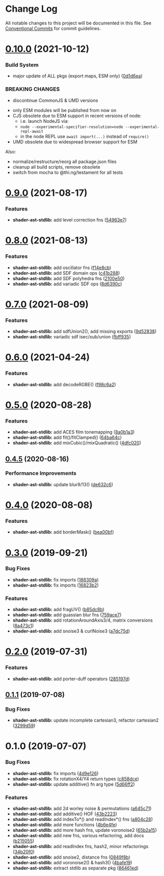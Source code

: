 # Change Log

All notable changes to this project will be documented in this file.
See [Conventional Commits](https://conventionalcommits.org) for commit guidelines.

# [0.10.0](https://github.com/thi-ng/umbrella/compare/@thi.ng/shader-ast-stdlib@0.9.4...@thi.ng/shader-ast-stdlib@0.10.0) (2021-10-12)


### Build System

* major update of ALL pkgs (export maps, ESM only) ([0d1d6ea](https://github.com/thi-ng/umbrella/commit/0d1d6ea9fab2a645d6c5f2bf2591459b939c09b6))


### BREAKING CHANGES

* discontinue CommonJS & UMD versions

- only ESM modules will be published from now on
- CJS obsolete due to ESM support in recent versions of node:
  - i.e. launch NodeJS via:
  - `node --experimental-specifier-resolution=node --experimental-repl-await`
  - in the node REPL use `await import(...)` instead of `require()`
- UMD obsolete due to widespread browser support for ESM

Also:
- normalize/restructure/reorg all package.json files
- cleanup all build scripts, remove obsolete
- switch from mocha to @thi.ng/testament for all tests






#  [0.9.0](https://github.com/thi-ng/umbrella/compare/@thi.ng/shader-ast-stdlib@0.8.0...@thi.ng/shader-ast-stdlib@0.9.0) (2021-08-17) 

###  Features 

- **shader-ast-stdlib:** add level correction fns ([54963e7](https://github.com/thi-ng/umbrella/commit/54963e7b30f198def2d3b061f47b7dbaa53ae620)) 

#  [0.8.0](https://github.com/thi-ng/umbrella/compare/@thi.ng/shader-ast-stdlib@0.7.0...@thi.ng/shader-ast-stdlib@0.8.0) (2021-08-13) 

###  Features 

- **shader-ast-stdlib:** add oscillator fns ([f14e8cb](https://github.com/thi-ng/umbrella/commit/f14e8cb39b11ce99033b529ab46e7d103036b3e8)) 
- **shader-ast-stdlib:** add SDF domain ops ([c41b288](https://github.com/thi-ng/umbrella/commit/c41b288758b532a10ed625f8a1d8a4e899af53a8)) 
- **shader-ast-stdlib:** add SDF polyhedra fns ([2100e50](https://github.com/thi-ng/umbrella/commit/2100e508828501d3d7d7f7e398da2a8d4b600c6c)) 
- **shader-ast-stdlib:** add variadic SDF ops ([8d6390c](https://github.com/thi-ng/umbrella/commit/8d6390cc7df7d3ee41c8a415956253cdc2bd8e97)) 

#  [0.7.0](https://github.com/thi-ng/umbrella/compare/@thi.ng/shader-ast-stdlib@0.6.7...@thi.ng/shader-ast-stdlib@0.7.0) (2021-08-09) 

###  Features 

- **shader-ast-stdlib:** add sdfUnion2(), add missing exports ([9d52838](https://github.com/thi-ng/umbrella/commit/9d5283848a61d97cd57fab38d792479449a8068d)) 
- **shader-ast-stdlib:** variadic sdf isec/sub/union ([fbff935](https://github.com/thi-ng/umbrella/commit/fbff93515220ac9263e9ad74f9359a78bf2ab24c)) 

#  [0.6.0](https://github.com/thi-ng/umbrella/compare/@thi.ng/shader-ast-stdlib@0.5.26...@thi.ng/shader-ast-stdlib@0.6.0) (2021-04-24) 

###  Features 

- **shader-ast-stdlib:** add decodeRGBE() ([f98c6a2](https://github.com/thi-ng/umbrella/commit/f98c6a26a072f63a2b14def005e81985379f0bff)) 

#  [0.5.0](https://github.com/thi-ng/umbrella/compare/@thi.ng/shader-ast-stdlib@0.4.6...@thi.ng/shader-ast-stdlib@0.5.0) (2020-08-28) 

###  Features 

- **shader-ast-stdlib:** add ACES film tonemapping ([8a0b1a3](https://github.com/thi-ng/umbrella/commit/8a0b1a3ab37181c565acde1ce6399f8e8af7834d)) 
- **shader-ast-stdlib:** add fit()/fitClamped() ([64ba64c](https://github.com/thi-ng/umbrella/commit/64ba64ceef223efdfce85d35ed3053147107b63c)) 
- **shader-ast-stdlib:** add mixCubic()/mixQuadratic() ([4dfc020](https://github.com/thi-ng/umbrella/commit/4dfc020d63f01d376a5f9397b77f344c9f0e7a1e)) 

##  [0.4.5](https://github.com/thi-ng/umbrella/compare/@thi.ng/shader-ast-stdlib@0.4.4...@thi.ng/shader-ast-stdlib@0.4.5) (2020-08-16) 

###  Performance Improvements 

- **shader-ast-stdlib:** update blur9/13() ([de632c6](https://github.com/thi-ng/umbrella/commit/de632c642593d5514b6f74c3202b3a60be7f01cf)) 

#  [0.4.0](https://github.com/thi-ng/umbrella/compare/@thi.ng/shader-ast-stdlib@0.3.33...@thi.ng/shader-ast-stdlib@0.4.0) (2020-08-08) 

###  Features 

- **shader-ast-stdlib:** add borderMask() ([bea00bf](https://github.com/thi-ng/umbrella/commit/bea00bfc465b55f9fbafb35d2a1cc389766ab620)) 

#  [0.3.0](https://github.com/thi-ng/umbrella/compare/@thi.ng/shader-ast-stdlib@0.2.3...@thi.ng/shader-ast-stdlib@0.3.0) (2019-09-21) 

###  Bug Fixes 

- **shader-ast-stdlib:** fix imports ([188309a](https://github.com/thi-ng/umbrella/commit/188309a)) 
- **shader-ast-stdlib:** fix imports ([16823b2](https://github.com/thi-ng/umbrella/commit/16823b2)) 

###  Features 

- **shader-ast-stdlib:** add fragUV() ([b85dc8b](https://github.com/thi-ng/umbrella/commit/b85dc8b)) 
- **shader-ast-stdlib:** add guassian blur fns ([759ace7](https://github.com/thi-ng/umbrella/commit/759ace7)) 
- **shader-ast-stdlib:** add rotationAroundAxis3/4, matrix conversions ([8a473c1](https://github.com/thi-ng/umbrella/commit/8a473c1)) 
- **shader-ast-stdlib:** add snoise3 & curlNoise3 ([a7dc75d](https://github.com/thi-ng/umbrella/commit/a7dc75d)) 

#  [0.2.0](https://github.com/thi-ng/umbrella/compare/@thi.ng/shader-ast-stdlib@0.1.2...@thi.ng/shader-ast-stdlib@0.2.0) (2019-07-31) 

###  Features 

- **shader-ast-stdlib:** add porter-duff operators ([285197d](https://github.com/thi-ng/umbrella/commit/285197d)) 

##  [0.1.1](https://github.com/thi-ng/umbrella/compare/@thi.ng/shader-ast-stdlib@0.1.0...@thi.ng/shader-ast-stdlib@0.1.1) (2019-07-08) 

###  Bug Fixes 

- **shader-ast-stdlib:** update incomplete cartesian3, refactor cartesian2 ([3299d59](https://github.com/thi-ng/umbrella/commit/3299d59)) 

#  0.1.0 (2019-07-07) 

###  Bug Fixes 

- **shader-ast-stdlib:** fix imports ([4d9e126](https://github.com/thi-ng/umbrella/commit/4d9e126)) 
- **shader-ast-stdlib:** fix rotationX4/Y4 return types ([c858dce](https://github.com/thi-ng/umbrella/commit/c858dce)) 
- **shader-ast-stdlib:** update additive() fn arg type ([5d66ff2](https://github.com/thi-ng/umbrella/commit/5d66ff2)) 

###  Features 

- **shader-ast-stdlib:** add 2d worley noise & permutations ([a645c71](https://github.com/thi-ng/umbrella/commit/a645c71)) 
- **shader-ast-stdlib:** add additive() HOF ([43b2223](https://github.com/thi-ng/umbrella/commit/43b2223)) 
- **shader-ast-stdlib:** add indexTo*() and readIndex*() fns ([a804c28](https://github.com/thi-ng/umbrella/commit/a804c28)) 
- **shader-ast-stdlib:** add more functions ([4b6e4fe](https://github.com/thi-ng/umbrella/commit/4b6e4fe)) 
- **shader-ast-stdlib:** add more hash fns, update voronoise2 ([65b2a15](https://github.com/thi-ng/umbrella/commit/65b2a15)) 
- **shader-ast-stdlib:** add new fns, various refactoring, add docs ([b215055](https://github.com/thi-ng/umbrella/commit/b215055)) 
- **shader-ast-stdlib:** add readIndex fns, hash2, minor refactorings ([34b20f0](https://github.com/thi-ng/umbrella/commit/34b20f0)) 
- **shader-ast-stdlib:** add snoise2, distance fns ([0849f8b](https://github.com/thi-ng/umbrella/commit/0849f8b)) 
- **shader-ast-stdlib:** add voronoise2() & hash3() ([4bafe19](https://github.com/thi-ng/umbrella/commit/4bafe19)) 
- **shader-ast-stdlib:** extract stdlib as separate pkg ([86461ed](https://github.com/thi-ng/umbrella/commit/86461ed))
